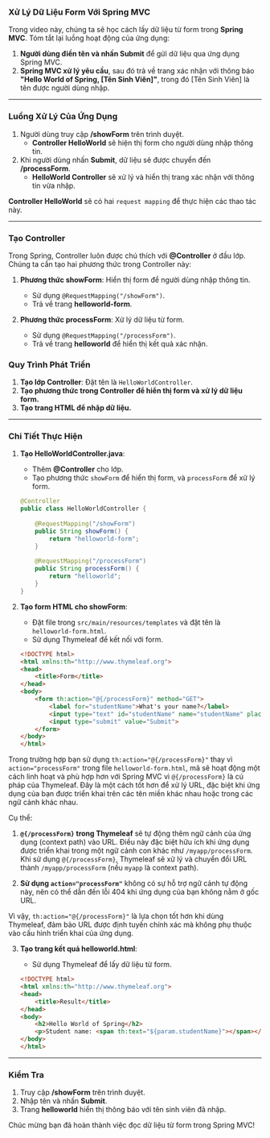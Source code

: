 ### Xử Lý Dữ Liệu Form Với Spring MVC

Trong video này, chúng ta sẽ học cách lấy dữ liệu từ form trong **Spring MVC**. Tóm tắt lại luồng hoạt động của ứng dụng:

1. **Người dùng điền tên và nhấn Submit** để gửi dữ liệu qua ứng dụng Spring MVC.
2. **Spring MVC xử lý yêu cầu**, sau đó trả về trang xác nhận với thông báo **"Hello World of Spring, [Tên Sinh Viên]"**, trong đó [Tên Sinh Viên] là tên được người dùng nhập.

---

### Luồng Xử Lý Của Ứng Dụng

1. Người dùng truy cập **/showForm** trên trình duyệt.
   - **Controller HelloWorld** sẽ hiện thị form cho người dùng nhập thông tin.
2. Khi người dùng nhấn **Submit**, dữ liệu sẽ được chuyển đến **/processForm**.
   - **HelloWorld Controller** sẽ xử lý và hiển thị trang xác nhận với thông tin vừa nhập.

**Controller HelloWorld** sẽ có hai `request mapping` để thực hiện các thao tác này.

---

### Tạo Controller

Trong Spring, Controller luôn được chú thích với **@Controller** ở đầu lớp. Chúng ta cần tạo hai phương thức trong Controller này:

1. **Phương thức showForm**: Hiển thị form để người dùng nhập thông tin.
   - Sử dụng `@RequestMapping("/showForm")`.
   - Trả về trang **helloworld-form**.

2. **Phương thức processForm**: Xử lý dữ liệu từ form.
   - Sử dụng `@RequestMapping("/processForm")`.
   - Trả về trang **helloworld** để hiển thị kết quả xác nhận.

### Quy Trình Phát Triển

1. **Tạo lớp Controller**: Đặt tên là `HelloWorldController`.
2. **Tạo phương thức trong Controller để hiển thị form và xử lý dữ liệu form.**
3. **Tạo trang HTML để nhập dữ liệu.**

---

### Chi Tiết Thực Hiện

1. **Tạo HelloWorldController.java**:
   - Thêm **@Controller** cho lớp.
   - Tạo phương thức `showForm` để hiển thị form, và `processForm` để xử lý form.

   ```java
   @Controller
   public class HelloWorldController {
       
       @RequestMapping("/showForm")
       public String showForm() {
           return "helloworld-form";
       }
       
       @RequestMapping("/processForm")
       public String processForm() {
           return "helloworld";
       }
   }
   ```

2. **Tạo form HTML cho showForm**:
   - Đặt file trong `src/main/resources/templates` và đặt tên là `helloworld-form.html`.
   - Sử dụng Thymeleaf để kết nối với form.
   
   ```html
   <!DOCTYPE html>
   <html xmlns:th="http://www.thymeleaf.org">
   <head>
       <title>Form</title>
   </head>
   <body>
       <form th:action="@{/processForm}" method="GET">
           <label for="studentName">What's your name?</label>
           <input type="text" id="studentName" name="studentName" placeholder="Enter your name">
           <input type="submit" value="Submit">
       </form>
   </body>
   </html>
   ```

Trong trường hợp bạn sử dụng `th:action="@{/processForm}"` thay vì `action="processForm"` trong file `helloworld-form.html`, mã sẽ hoạt động một cách linh hoạt và phù hợp hơn với Spring MVC vì `@{/processForm}` là cú pháp của Thymeleaf. Đây là một cách tốt hơn để xử lý URL, đặc biệt khi ứng dụng của bạn được triển khai trên các tên miền khác nhau hoặc trong các ngữ cảnh khác nhau.

Cụ thể:

1. **`@{/processForm}` trong Thymeleaf** sẽ tự động thêm ngữ cảnh của ứng dụng (context path) vào URL. Điều này đặc biệt hữu ích khi ứng dụng được triển khai trong một ngữ cảnh con khác như `/myapp/processForm`. Khi sử dụng `@{/processForm}`, Thymeleaf sẽ xử lý và chuyển đổi URL thành `/myapp/processForm` (nếu `myapp` là context path).
   
2. **Sử dụng `action="processForm"`** không có sự hỗ trợ ngữ cảnh tự động này, nên có thể dẫn đến lỗi 404 khi ứng dụng của bạn không nằm ở gốc URL.

Vì vậy, `th:action="@{/processForm}"` là lựa chọn tốt hơn khi dùng Thymeleaf, đảm bảo URL được định tuyến chính xác mà không phụ thuộc vào cấu hình triển khai của ứng dụng.

3. **Tạo trang kết quả helloworld.html**:
   - Sử dụng Thymeleaf để lấy dữ liệu từ form.

   ```html
   <!DOCTYPE html>
   <html xmlns:th="http://www.thymeleaf.org">
   <head>
       <title>Result</title>
   </head>
   <body>
       <h2>Hello World of Spring</h2>
       <p>Student name: <span th:text="${param.studentName}"></span></p>
   </body>
   </html>
   ```

---

### Kiểm Tra

1. Truy cập **/showForm** trên trình duyệt.
2. Nhập tên và nhấn **Submit**.
3. Trang **helloworld** hiển thị thông báo với tên sinh viên đã nhập.

Chúc mừng bạn đã hoàn thành việc đọc dữ liệu từ form trong Spring MVC!
